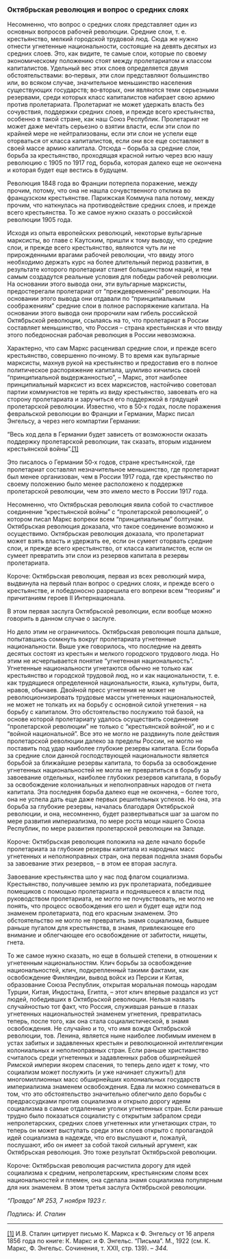 ### Октябрьская революция и вопрос о средних слоях

Несомненно, что вопрос о средних слоях представляет один из основных вопросов рабочей революции. Средние слои, т. е. крестьянство, мелкий городской трудовой люд. Сюда же нужно отнести угнетенные национальности, состоящие на девять десятых из средних слоев. Это, как видите, те самые слои, которые по своему экономическому положению стоят между пролетариатом и классом капиталистов. Удельный вес этих слоев определяется двумя обстоятельствами: во‑первых, эти слои представляют большинство или, во всяком случае, значительное меньшинство населения существующих государств; во‑вторых, они являются теми серьезными резервами, среди которых класс капиталистов набирает свою армию против пролетариата. Пролетариат не может удержать власть без сочувствия, поддержки средних слоев, и прежде всего крестьянства, особенно в такой стране, как наш Союз Республик. Пролетариат не может даже мечтать серьезно о взятии власти, если эти слои по крайней мере не нейтрализованы, если эти слои не успели еще оторваться от класса капиталистов, если они все еще составляют в своей массе армию капитала. Отсюда – борьба за средние слои, борьба за крестьянство, проходящая красной нитью через всю нашу революцию с 1905 по 1917 год, борьба, которая далеко еще не окончена и которая будет еще вестись в будущем.

Революция 1848 года во Франции потерпела поражение, между прочим, потому, что она не нашла сочувственного отклика во французском крестьянстве. Парижская Коммуна пала потому, между прочим, что наткнулась на противодействие средних слоев, и прежде всего крестьянства. То же самое нужно сказать о российской революции 1905 года.

Исходя из опыта европейских революций, некоторые вульгарные марксисты, во главе с Каутским, пришли к тому выводу, что средние слои, и прежде всего крестьянство, являются чуть ли не прирожденными врагами рабочей революции, что ввиду этого необходимо держать курс на более длительный период развития, в результате которого пролетариат станет большинством наций, и тем самым создадутся реальные условия для победы рабочей революции. На основании этого вывода они, эти вульгарные марксисты, предостерегали пролетариат от “преждевременной” революции. На основании этого вывода они отдавали по “принципиальным соображениям” средние слои в полное распоряжение капитала. На основании этого вывода они пророчили нам гибель российской Октябрьской революции, ссылаясь на то, что пролетариат в России составляет меньшинство, что Россия – страна крестьянская и что ввиду этого победоносная рабочая революция в России невозможна.

Характерно, что сам Маркс расценивал средние слои, и прежде всего крестьянство, совершенно по‑иному. В то время как вульгарные марксисты, махнув рукой на крестьянство и предоставив его в полное политическое распоряжение капитала, шумливо кичились своей “принципиальной выдержанностью”, – Маркс, этот наиболее принципиальный марксист из всех марксистов, настойчиво советовал партии коммунистов не терять из виду крестьянство, завоевать его на сторону пролетариата и заручиться его поддержкой в грядущей пролетарской революции. Известно, что в 50‑х годах, после поражения февральской революции во Франции и Германии, Маркс писал Энгельсу, а через него компартии Германии:

“Весь ход дела в Германии будет зависеть от возможности оказать поддержку пролетарской революции, так сказать, вторым изданием крестьянской войны”.[[1]](#_ftn1)

Это писалось о Германии 50‑х годов, стране крестьянской, где пролетариат составлял незначительное меньшинство, где пролетариат был менее организован, чем в России 1917 года, где крестьянство по своему положению было менее расположено к поддержке пролетарской революции, чем это имело место в России 1917 года.

Несомненно, что Октябрьская революция явила собой то счастливое соединение “крестьянской войны” с “пролетарской революцией”, о котором писал Маркс вопреки всем “принципиальным” болтунам. Октябрьская революция доказала, что такое соединение возможно и осуществимо. Октябрьская революция доказала, что пролетариат может взять власть и удержать ее, если он сумеет оторвать средние слои, и прежде всего крестьянство, от класса капиталистов, если он сумеет превратить эти слои из резервов капитала в резервы пролетариата.

Короче: Октябрьская революция, первая из всех революций мира, выдвинула на первый план вопрос о средних слоях, и прежде всего о крестьянстве, и победоносно разрешила его вопреки всем “теориям” и причитаниям героев II Интернационала.

В этом первая заслуга Октябрьской революции, если вообще можно говорить в данном случае о заслуге.

Но дело этим не ограничилось. Октябрьская революция пошла дальше, попытавшись сомкнуть вокруг пролетариата угнетенные национальности. Выше уже говорилось, что последние на девять десятых состоят из крестьян и мелкого городского трудового люда. Но этим не исчерпывается понятие “угнетенная национальность”. Угнетенные национальности угнетаются обычно не только как крестьянство и городской трудовой люд, но и как национальности, т. е. как трудящиеся определенной национальности, языка, культуры, быта, нравов, обычаев. Двойной пресс угнетения не может не революционизировать трудовые массы угнетенных национальностей, не может не толкать их на борьбу с основной силой угнетения – на борьбу с капиталом. Это обстоятельство послужило той базой, на основе которой пролетариату удалось осуществить соединение “пролетарской революции” не только с “крестьянской войной”, но и с “войной национальной”. Все это не могло не раздвинуть поле действия пролетарской революции далеко за пределы России, не могло не поставить под удар наиболее глубокие резервы капитала. Если борьба за средние слои данной господствующей национальности является борьбой за ближайшие резервы капитала, то борьба за освобождение угнетенных национальностей не могла не превратиться в борьбу за завоевание отдельных, наиболее глубоких резервов капитала, в борьбу за освобождение колониальных и неполноправных народов от гнета капитала. Эта последняя борьба далеко еще не окончена, – более того, она не успела дать еще даже первых решительных успехов. Но она, эта борьба за глубокие резервы, началась благодаря Октябрьской революции, и она, несомненно, будет развертываться шаг за шагом по мере развития империализма, по мере роста мощи нашего Союза Республик, по мере развития пролетарской революции на Западе.

Короче: Октябрьская революция положила на деле начало борьбе пролетариата за глубокие резервы капитала из народных масс угнетенных и неполноправных стран, она первая подняла знамя борьбы за завоевание этих резервов, – в этом ее вторая заслуга.

Завоевание крестьянства шло у нас под флагом социализма. Крестьянство, получившее землю из рук пролетариата, победившее помещиков с помощью пролетариата и поднявшееся к власти под руководством пролетариата, не могло не почувствовать, не могло не понять, что процесс освобождения его шел и будет еще идти под знаменем пролетариата, под его красным знаменем. Это обстоятельство не могло не превратить знамя социализма, бывшее раньше пугалом для крестьянства, в знамя, привлекающее его внимание и облегчающее его освобождение от забитости, нищеты, гнета.

То же самое нужно сказать, но еще в большей степени, в отношении к угнетенным национальностям. Клич борьбы за освобождение национальностей, клич, подкрепленный такими фактами, как освобождение Финляндии, вывод войск из Персии и Китая, образование Союза Республик, открытая моральная помощь народам Турции, Китая, Индостана, Египта, – этот клич впервые раздался из уст людей, победивших в Октябрьской революции. Нельзя назвать случайностью тот факт, что Россия, служившая раньше в глазах угнетенных национальностей знаменем угнетения, превратилась теперь, после того, как она стала социалистической, в знамя освобождения. Не случайно и то, что имя вождя Октябрьской революции, тов. Ленина, является ныне наиболее любимым именем в устах забитых и задавленных крестьян и революционной интеллигенции колониальных и неполноправных стран. Если раньше христианство считалось среди угнетенных и задавленных рабов обширнейшей Римской империи якорем спасения, то теперь дело идет к тому, что социализм может послужить (и уже начинает служить!) для многомиллионных масс обширнейших колониальных государств империализма знаменем освобождения. Едва ли можно сомневаться в том, что это обстоятельство значительно облегчило дело борьбы с предрассудками против социализма и открыло дорогу идеям социализма в самые отдаленные уголки угнетенных стран. Если раньше трудно было показаться социалисту с открытым забралом среди непролетарских, средних слоев угнетенных или угнетающих стран, то теперь он может выступать среди этих слоев открыто с пропагандой идей социализма в надежде, что его выслушают и, пожалуй, послушают, ибо он имеет за собой такой сильный аргумент, как Октябрьская революция. Это тоже результат Октябрьской революции.

Короче: Октябрьская революция расчистила дорогу для идей социализма к средним, непролетарским, крестьянским слоям всех национальностей и племен, она сделала знамя социализма популярным для них знаменем. В этом третья заслуга Октябрьской революции.

_“Правда” № 253, 7 ноября 1923 г._

_Подпись: И. Сталин_

  

---

[[1]](#_ftnref1) И.В. Сталин цитирует письмо К. Маркса к Ф. Энгельсу от 16 апреля 1856 года по книге: К. Маркс и Ф. Энгельс. “Письма”. М., 1922 (см. К. Маркс, Ф. Энгельс. Сочинения, т. XXII, стр. 139). – _344._